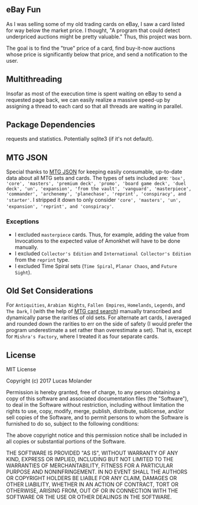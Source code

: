 ## eBay Fun
As I was selling some of my old trading cards on eBay, I saw a card listed for
way below the market price. I thought, "A program that could detect underpriced
auctions might be pretty valuable." Thus, this project was born.

The goal is to find the "true" price of a card, find buy-it-now auctions whose
price is significantly below that price, and send a notification to the user.

## Multithreading
Insofar as most of the execution time is spent waiting on eBay to send a
requested page back, we can easily realize a massive speed-up by assigning a thread to each card so that all threads are waiting in parallel.

## Package Dependencies
requests and statistics. Potentially sqlite3 (if it's not default).

## MTG JSON
Special thanks to [MTG JSON](http://mtgjson.com/) for keeping easily consumable, up-to-date data about all MTG sets and cards. The types of sets included are: `'box', 'core', 'masters', 'premium deck', 'promo', 'board game deck', 'duel deck', 'un', 'expansion', 'from the vault', 'vanguard', 'masterpiece', 'commander', 'archenemy', 'planechase', 'reprint', 'conspiracy', and 'starter'`. I stripped it down to only consider `'core', 'masters', 'un', 'expansion', 'reprint', and 'conspiracy'`.
### Exceptions
* I excluded `masterpiece` cards. Thus, for example, adding the value from Invocations to the expected value of Amonkhet will have to be done manually.
* I excluded `Collector's Edition` and `International Collector's Edition` from the `reprint` type.
* I excluded Time Spiral sets (`Time Spiral`, `Planar Chaos`, and `Future Sight`).

## Old Set Considerations
For `Antiquities`, `Arabian Nights`, `Fallen Empires`, `Homelands`, `Legends`, and `The Dark`, I (with the help of [MTG card search](https://magiccards.info/)) manually transcribed and dynamically parse the rarities of old sets. For alternate art cards, I averaged and rounded down the rarities to err on the side of safety (I would prefer the program underestimate a set rather than overestimate a set). That is, except for `Mishra's Factory`, where I treated it as four separate cards.

## License
MIT License

Copyright (c) 2017 Lucas Molander

Permission is hereby granted, free of charge, to any person obtaining a copy
of this software and associated documentation files (the "Software"), to deal
in the Software without restriction, including without limitation the rights
to use, copy, modify, merge, publish, distribute, sublicense, and/or sell
copies of the Software, and to permit persons to whom the Software is
furnished to do so, subject to the following conditions:

The above copyright notice and this permission notice shall be included in all
copies or substantial portions of the Software.

THE SOFTWARE IS PROVIDED "AS IS", WITHOUT WARRANTY OF ANY KIND, EXPRESS OR
IMPLIED, INCLUDING BUT NOT LIMITED TO THE WARRANTIES OF MERCHANTABILITY,
FITNESS FOR A PARTICULAR PURPOSE AND NONINFRINGEMENT. IN NO EVENT SHALL THE
AUTHORS OR COPYRIGHT HOLDERS BE LIABLE FOR ANY CLAIM, DAMAGES OR OTHER
LIABILITY, WHETHER IN AN ACTION OF CONTRACT, TORT OR OTHERWISE, ARISING FROM,
OUT OF OR IN CONNECTION WITH THE SOFTWARE OR THE USE OR OTHER DEALINGS IN THE
SOFTWARE.